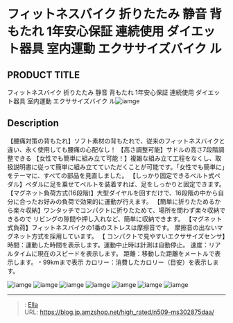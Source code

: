# フィットネスバイク 折りたたみ 静音 背もたれ 1年安心保証 連続使用 ダイエット器具 室内運動 エクササイズバイク ル


## PRODUCT TITLE 

フィットネスバイク 折りたたみ 静音 背もたれ 1年安心保証 連続使用 ダイエット器具 室内運動 エクササイズバイク ル![iamge](https://b2bfiles1.gigab2b.cn/image/wkseller/305/20230618_f5df28d3aabd240f3cf0424a5b59e878.jpg)

## Description

【腰痛対策の背もたれ】ソフト素材の背もたれで、従来のフィットネスバイクと違い、永く使用しても腰痛の心配なし！
【高さ調整可能】サドルの高さ7段階調整できる
【女性でも簡単に組み立て可能！】複雑な組み立て工程をなくし、取扱説明書に従って簡単に組み立てていただくことが可能です。「女性でも簡単に」をテーマに、すべての部品を見直しました。
【しっかり固定できるベルト式ペダル】ペダルに足を乗せてベルトを装着すれば、足をしっかりと固定できます。
【マグネット負荷方式(16段階)】大型ダイヤルを回すだけで、16段階の中から自分に合ったお好みの負荷で効果的に運動が行えます。
【簡単に折りたためるから楽々収納】ワンタッチでコンパクトに折りたためて、場所を問わず楽々収納できるので リビングの隙間や押し入れなど、簡単に収納できます。
【マグネット式負荷】フィットネスバイクの1番のストレスは摩擦音です。 摩擦音の出ないマグネット方式を採用しています。
【 コンパクトで見やすいエクササイズセンサ】時間：運動した時間を表示します。運動中止時は計測は自動停止。 速度：リアルタイムに現在のスピードを表示します。 距離：移動した距離をメートルで表示します。﹡99kmまで表示 カロリー：消費したカロリー（目安）を表示します。


![iamge](https://b2bfiles1.gigab2b.cn/image/wkseller/305/20230618_ee53ecc0766ad4ef0fa697788800ec98.jpg)
![iamge](https://b2bfiles1.gigab2b.cn/image/wkseller/305/20230618_34052cd6ec791aa9e0a7f8706f1be7de.jpg)
![iamge](https://b2bfiles1.gigab2b.cn/image/wkseller/305/20230618_c718d026d2b4bd5071a420e5fa06f81b.jpg)
![iamge](https://b2bfiles1.gigab2b.cn/image/wkseller/305/20230618_c284fa0e05440d059e6cd88a2b89cc65.jpg)
![iamge](https://b2bfiles1.gigab2b.cn/image/wkseller/305/20230618_ed4ad6fc046818ba26984a4b1512f6b5.jpg)
![iamge](https://b2bfiles1.gigab2b.cn/image/wkseller/305/20230618_9b6efa7626992b7264d63ad8bdeb7044.jpg)
![iamge](https://b2bfiles1.gigab2b.cn/image/wkseller/305/20230618_20261d072a902c81041587a52093eae3.jpg)


---

> : [Ella](https://blog.jp.amzshop.net/)  
> URL: https://blog.jp.amzshop.net/high_rated/n509-ms302875daa/  

